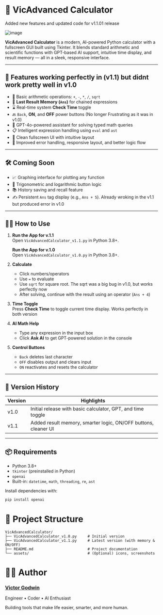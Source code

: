 # 🔢 VicAdvanced Calculator
Added new features and updated code for v1.1.01 release

![image](https://github.com/user-attachments/assets/2f4fd2b5-f03b-4b9e-8179-d36bdfa09bfb)

**VicAdvanced Calculator** is a modern, AI-powered Python calculator with a fullscreen GUI built using Tkinter. It blends standard arithmetic and scientific functions with GPT-based AI support, intuitive time display, and result memory — all in a sleek, responsive interface.

---

## 🔧 Features working perfectly in (v1.1) but didnt work pretty well in v1.0

- 🧮 Basic arithmetic operations: `+`, `-`, `*`, `/`, `sqrt`
- 🔁 **Last Result Memory (`Ans`)** for chained expressions
- ⌛ Real-time system **Check Time** toggle
- 🔙 `Back`, **ON**, and **OFF** power buttons (No longer Frustrating as it was in v1.0)
- 🤖 GPT-4o-powered assistant for solving typed math queries
- 📋 Intelligent expression handling using `eval` and `ast`
- 🎨 Clean fullscreen UI with intuitive layout
- 🧼 Improved error handling, responsive layout, and better logic flow
  
---

## 🛠️ Coming Soon

- 📈 Graphing interface for plotting any function
- 🔢 Trigonometric and logarithmic button logic
- 📚 History saving and recall feature
- ✍️ Persistent `Ans` tag display (e.g., `Ans + 5`). Already wroking in the v1.1 but produced error in v1.0

---

## 🧑‍💻 How to Use

1. **Run the App for v.1.1**  
   Open `VicAdvancedCalculator_v1.1.py` in Python 3.8+.
   
   **Run the App for v.1.0**  
   Open `VicAdvancedCalculator_v1.0.py` in Python 3.8+.

3. **Calculate**  
   - Click numbers/operators
   - Use `=` to evaluate
   - Use `sqrt` for square root. The sqrt was a big bug in v1.0, but works perfectly now
   - After solving, continue with the result using an operator (`Ans + 4`)

4. **Time Toggle**  
   Press **Check Time** to toggle current time display. Works perfectly in both version

5. **AI Math Help**  
   - Type any expression in the input box
   - Click **Ask AI** to get GPT-powered solution in the console

6. **Control Buttons**  
   - `Back` deletes last character
   - `OFF` disables output and clears input
   - `ON` reactivates and resets the calculator

---

## 📝 Version History

| Version | Highlights                                                  |
|---------|-------------------------------------------------------------|
| v1.0    | Initial release with basic calculator, GPT, and time toggle |
| v1.1    | Added result memory, smarter logic, ON/OFF buttons, cleaner UI |

---

## 📦 Requirements

- Python 3.8+
- `tkinter` (preinstalled in Python)
- `openai`
- Built-in: `datetime`, `math`, `threading`, `re`, `ast`

Install dependencies with:

```bash
pip install openai
```

# 📁 Project Structure

```
VicAdvancedCalculator/
├── VicAdvancedCalculator_v1.0.py     # Initial version
├── VicAdvancedCalculator_v1.1.py     # Latest version (with memory & ON/OFF)
├── README.md                         # Project documentation
└── assets/                           # (Optional) icons, screenshots
```

# 👨‍🎓 Author
### [Victor Godwin](https://github.com/Vic-Godwin)
Engineer • Coder • AI Enthusiast

Building tools that make life easier, smarter, and more human.

